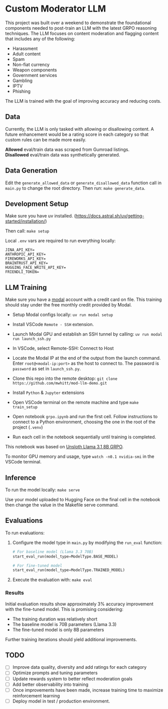 # Custom Moderator LLM

This project was built over a weekend to demonstrate the foundational components needed to post-train an LLM with the latest GRPO reasoning techniques. The LLM focuses on content moderation and flagging content that includes any of the following:

- Harassment
- Adult content
- Spam
- Non-fiat currency
- Weapon components
- Government services
- Gambling
- IPTV
- Phishing

The LLM is trained with the goal of improving accuracy and reducing costs.

## Data

Currently, the LLM is only tasked with allowing or disallowing content. A future enhancement would be a rating score in each category so that custom rules can be made more easily.

**Allowed** eval/train data was scraped from Gumroad listings.  
**Disallowed** eval/train data was synthetically generated.

## Data Generation

Edit the `generate_allowed_data` or `generate_disallowed_data` function call in `main.py` to change the root directory. Then run: `make generate_data`.

## Development Setup

Make sure you have uv installed. (<https://docs.astral.sh/uv/getting-started/installation/>)

Then call: `make setup`

Local `.env` vars are required to run everything locally:

```text
JINA_API_KEY=
ANTHROPIC_API_KEY=
FIREWORKS_API_KEY=
BRAINTRUST_API_KEY=
HUGGING_FACE_WRITE_API_KEY=
FRIENDLI_TOKEN=
```

## LLM Training

Make sure you have a [modal](https://modal.com/) account with a credit card on file. This training should stay under the free monthly credit provided by Modal.

- Setup Modal configs locally: `uv run modal setup`

- Install VSCode `Remote - SSH` extension.

- Launch Modal GPU and establish an SSH tunnel by calling: `uv run modal run launch_ssh.py`

- In VSCode, select Remote-SSH: Connect to Host

- Locate the Modal IP at the end of the output from the launch command. Enter `root@<modal-ip:port>` as the host to connect to. The password is `password` as set in `launch_ssh.py`.

- Clone this repo into the remote desktop: `git clone https://github.com/mwhitt/mod-llm-demo.git`

- Install `Python` & `Jupyter` extensions

- Open VSCode terminal on the remote machine and type `make train_setup`

- Open notebook `grpo.ipynb` and run the first cell. Follow instructions to connect to a Python environment, choosing the one in the root of the project (`.venv`)

- Run each cell in the notebook sequentially until training is completed.

This notebook was based on [Unsloth Llama 3.1 8B GRPO](https://colab.research.google.com/github/unslothai/notebooks/blob/main/nb/Llama3.1_(8B)-GRPO.ipynb#scrollTo=ptqkXK2D4d6p).

To monitor GPU memory and usage, type `watch -n0.1 nvidia-smi` in the VSCode terminal.

## Inference

To run the model locally: `make serve`  

Use your model uploaded to Hugging Face on the final cell in the notebook then change the value in the Makefile serve command.

## Evaluations

To run evaluations:

1. Configure the model type in `main.py` by modifying the `run_eval` function:

   ```python
   # For baseline model (Llama 3.3 70B)
   start_eval_run(model_type=ModelType.BASE_MODEL)
   
   # For fine-tuned model
   start_eval_run(model_type=ModelType.TRAINED_MODEL)
   ```

2. Execute the evaluation with: `make eval`

### Results

Initial evaluation results show approximately 3% accuracy improvement with the fine-tuned model. This is promising considering:

- The training duration was relatively short
- The baseline model is 70B parameters (Llama 3.3)
- The fine-tuned model is only 8B parameters

Further training iterations should yield additional improvements.

## TODO

- [ ] Improve data quality, diversity and add ratings for each category
- [ ] Optimize prompts and tuning parameters
- [ ] Update rewards system to better reflect moderation goals
- [ ] Add better observability into training
- [ ] Once improvements have been made, increase training time to maximize reinforcement learning
- [ ] Deploy model in test / production environment.
